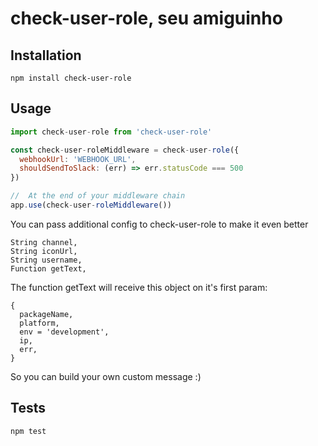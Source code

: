 check-user-role, seu amiguinho
=========



## Installation

  `npm install check-user-role`

## Usage

  ```js
  import check-user-role from 'check-user-role'

  const check-user-roleMiddleware = check-user-role({
    webhookUrl: 'WEBHOOK_URL',
    shouldSendToSlack: (err) => err.statusCode === 500
  })

  //  At the end of your middleware chain
  app.use(check-user-roleMiddleware())
  ```

  You can pass additional config to check-user-role to make it even better
  ```
  String channel,
  String iconUrl,
  String username,
  Function getText,
  ```

  The function getText will receive this object on it's first param:
  ```
  {
    packageName,
    platform,
    env = 'development',
    ip,
    err,
  }
  ```

  So you can build your own custom message :)

## Tests

  `npm test`

